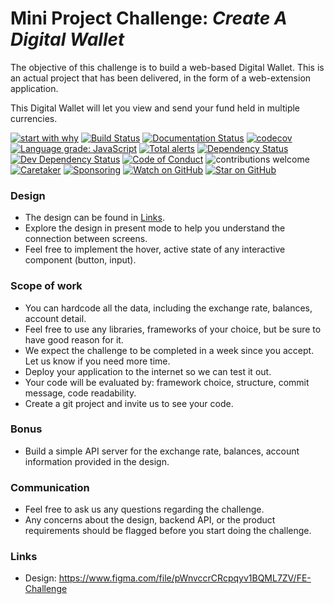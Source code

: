 # Mini Project Challenge: *Create A Digital Wallet*
The objective of this challenge is to build a web-based Digital Wallet. This is an actual project that has been delivered, in the form of a web-extension application.

This Digital Wallet will let you view and send your fund held in multiple currencies.

[![start with why](https://img.shields.io/badge/start%20with-why%3F-brightgreen.svg)](https://github.com/dwyl/repo-badges)
[![Build Status](https://travis-ci.com/nambka/ronin-wallet.png?branch=master)](https://travis-ci.org/nambka/ronin-wallet)
[![Documentation Status](https://readthedocs.org/projects/ronin-wallet/badge/?version=latest)](https://ronin-wallet.readthedocs.io/en/latest/?badge=latest)
[![codecov](https://codecov.io/gh/nambka/ronin-wallet/branch/master/graph/badge.svg)](https://codecov.io/gh/nambka/ronin-wallet)
[![Language grade: JavaScript](https://img.shields.io/lgtm/grade/javascript/g/nambka/ronin-wallet.svg?logo=lgtm&logoWidth=18)](https://lgtm.com/projects/g/nambka/ronin-wallet/context:javascript)
[![Total alerts](https://img.shields.io/lgtm/alerts/g/nambka/ronin-wallet.svg?logo=lgtm&logoWidth=18)](https://lgtm.com/projects/g/nambka/ronin-wallet/alerts/)
[![Dependency Status](https://img.shields.io/david/nambka/ronin-wallet.svg)](https://david-dm.org/nambka/ronin-wallet.svg)
[![Dev Dependency Status](https://david-dm.org/nambka/ronin-wallet/dev-status.svg)](https://david-dm.org/nambka/ronin-wallet/?type=dev)
[![Code of Conduct](https://img.shields.io/badge/code%20of-conduct-ff69b4.svg)](https://github.com/nambka/prime/blob/master/CODE_OF_CONDUCT.md)
![contributions welcome](https://img.shields.io/badge/contributions-welcome-brightgreen.svg)
[![Caretaker](https://img.shields.io/badge/caretaker-nambka-blue.svg)](https://github.com/nambka)
[![Sponsoring](https://img.shields.io/badge/-Buy%20me%20a%20coffee-blue)](https://www.buymeacoffee.com/nambk)
[![Watch on GitHub](https://img.shields.io/github/watchers/nambka/ronin-wallet.svg?style=social)](https://github.com/nambka/ronin-wallet/watchers)
[![Star on GitHub](https://img.shields.io/github/stars/nambka/ronin-wallet.svg?style=social)](https://github.com/nambka/ronin-wallet/stargazers)


### Design
- The design can be found in [Links](#links).
- Explore the design in present mode to help you understand the connection between screens.
- Feel free to implement the hover, active state of any interactive component (button, input).

### Scope of work
- You can hardcode all the data, including the exchange rate, balances, account detail.
- Feel free to use any libraries, frameworks of your choice, but be sure to have good reason for it.
- We expect the challenge to be completed in a week since you accept. Let us know if you need more time.
- Deploy your application to the internet so we can test it out.
- Your code will be evaluated by: framework choice, structure, commit message, code readability.
- Create a git project and invite us to see your code.

### Bonus
- Build a simple API server for the exchange rate, balances, account information provided in the design.

### Communication
- Feel free to ask us any questions regarding the challenge.
- Any concerns about the design, backend API, or the product requirements should be flagged before you start doing the challenge.

### Links
- Design: https://www.figma.com/file/pWnvccrCRcpqyv1BQML7ZV/FE-Challenge